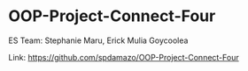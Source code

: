 # OOP-Project-Connect-Four

ES Team:
Stephanie Maru,
Erick Mulia Goycoolea

Link:
https://github.com/spdamazo/OOP-Project-Connect-Four
